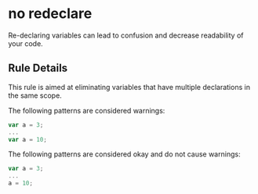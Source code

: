 # no redeclare

Re-declaring variables can lead to confusion and decrease readability of your code. 

## Rule Details

This rule is aimed at eliminating variables that have multiple declarations in the same scope.

The following patterns are considered warnings:

```js
var a = 3;
...
var a = 10;
```

The following patterns are considered okay and do not cause warnings:

```js
var a = 3;
...
a = 10;
```
